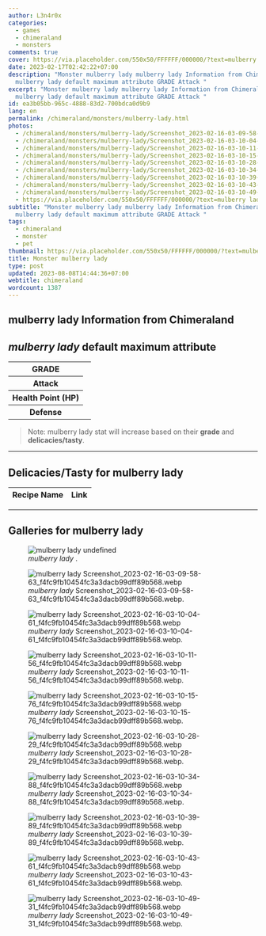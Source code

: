```yaml
---
author: L3n4r0x
categories:
  - games
  - chimeraland
  - monsters
comments: true
cover: https://via.placeholder.com/550x50/FFFFFF/000000/?text=mulberry lady
date: 2023-02-17T02:42:22+07:00
description: "Monster mulberry lady mulberry lady Information from Chimeraland
  mulberry lady default maximum attribute GRADE Attack "
excerpt: "Monster mulberry lady mulberry lady Information from Chimeraland
  mulberry lady default maximum attribute GRADE Attack "
id: ea3b05bb-965c-4888-83d2-700bdca0d9b9
lang: en
permalink: /chimeraland/monsters/mulberry-lady.html
photos:
  - /chimeraland/monsters/mulberry-lady/Screenshot_2023-02-16-03-09-58-63_f4fc9fb10454fc3a3dacb99dff89b568.webp
  - /chimeraland/monsters/mulberry-lady/Screenshot_2023-02-16-03-10-04-61_f4fc9fb10454fc3a3dacb99dff89b568.webp
  - /chimeraland/monsters/mulberry-lady/Screenshot_2023-02-16-03-10-11-56_f4fc9fb10454fc3a3dacb99dff89b568.webp
  - /chimeraland/monsters/mulberry-lady/Screenshot_2023-02-16-03-10-15-76_f4fc9fb10454fc3a3dacb99dff89b568.webp
  - /chimeraland/monsters/mulberry-lady/Screenshot_2023-02-16-03-10-28-29_f4fc9fb10454fc3a3dacb99dff89b568.webp
  - /chimeraland/monsters/mulberry-lady/Screenshot_2023-02-16-03-10-34-88_f4fc9fb10454fc3a3dacb99dff89b568.webp
  - /chimeraland/monsters/mulberry-lady/Screenshot_2023-02-16-03-10-39-89_f4fc9fb10454fc3a3dacb99dff89b568.webp
  - /chimeraland/monsters/mulberry-lady/Screenshot_2023-02-16-03-10-43-61_f4fc9fb10454fc3a3dacb99dff89b568.webp
  - /chimeraland/monsters/mulberry-lady/Screenshot_2023-02-16-03-10-49-31_f4fc9fb10454fc3a3dacb99dff89b568.webp
  - https://via.placeholder.com/550x50/FFFFFF/000000/?text=mulberry lady
subtitle: "Monster mulberry lady mulberry lady Information from Chimeraland
  mulberry lady default maximum attribute GRADE Attack "
tags:
  - chimeraland
  - monster
  - pet
thumbnail: https://via.placeholder.com/550x50/FFFFFF/000000/?text=mulberry lady
title: Monster mulberry lady
type: post
updated: 2023-08-08T14:44:36+07:00
webtitle: chimeraland
wordcount: 1387
---
```


<link
  rel="stylesheet"
  href="https://rawcdn.githack.com/dimaslanjaka/Web-Manajemen/870a349/css/bootstrap-5-3-0-alpha3-wrapper.css"
/>
<section id="bootstrap-wrapper">
  <div data-bs-theme="dark">
    <h2>mulberry lady Information from Chimeraland</h2>
    <h2 id="attribute"><i>mulberry lady</i> default maximum attribute</h2>
    <div class="row">
      <div class="col mb-2">
        <div class="card">
          <div class="card-body">
            <table>
              <tr>
                <th>GRADE</th>
                <td><br /></td>
              </tr>
              <tr>
                <th>Attack</th>
                <td></td>
              </tr>
              <tr>
                <th>Health Point (HP)</th>
                <td></td>
              </tr>
              <tr>
                <th>Defense</th>
                <td></td>
              </tr>
            </table>
          </div>
        </div>
      </div>
    </div>
    <blockquote class="bd-callout bd-callout-warning">
      Note: mulberry lady stat will increase based on their <b>grade</b> and
      <b>delicacies/tasty</b>.
    </blockquote>
    <hr />
    <h2 id="delicacies">Delicacies/Tasty for mulberry lady</h2>
    <div class="card">
      <div class="card-body">
        <div class="table-responsive">
          <table class="table table-striped">
            <thead>
              <tr>
                <th>Recipe Name</th>
                <th>Link</th>
              </tr>
            </thead>
            <tbody></tbody>
          </table>
        </div>
      </div>
    </div>
    <hr />
    <div id="gallery">
      <h2>Galleries for mulberry lady</h2>
      <div class="row">
        <div class="col-lg-6 col-12">
          <figure>
            <img
              src="https://www.webmanajemen.com/undefined"
              alt="mulberry lady undefined"
            />
            <figcaption style="word-wrap: break-word">
              <i>mulberry lady</i> .
            </figcaption>
          </figure>
        </div>
        <div class="col-lg-6 col-12">
          <figure>
            <img
              src="https://www.webmanajemen.com/chimeraland/monsters/mulberry-lady/Screenshot_2023-02-16-03-09-58-63_f4fc9fb10454fc3a3dacb99dff89b568.webp"
              alt="mulberry lady Screenshot_2023-02-16-03-09-58-63_f4fc9fb10454fc3a3dacb99dff89b568.webp"
            />
            <figcaption style="word-wrap: break-word">
              <i>mulberry lady</i>
              Screenshot_2023-02-16-03-09-58-63_f4fc9fb10454fc3a3dacb99dff89b568.webp.
            </figcaption>
          </figure>
        </div>
        <div class="col-lg-6 col-12">
          <figure>
            <img
              src="https://www.webmanajemen.com/chimeraland/monsters/mulberry-lady/Screenshot_2023-02-16-03-10-04-61_f4fc9fb10454fc3a3dacb99dff89b568.webp"
              alt="mulberry lady Screenshot_2023-02-16-03-10-04-61_f4fc9fb10454fc3a3dacb99dff89b568.webp"
            />
            <figcaption style="word-wrap: break-word">
              <i>mulberry lady</i>
              Screenshot_2023-02-16-03-10-04-61_f4fc9fb10454fc3a3dacb99dff89b568.webp.
            </figcaption>
          </figure>
        </div>
        <div class="col-lg-6 col-12">
          <figure>
            <img
              src="https://www.webmanajemen.com/chimeraland/monsters/mulberry-lady/Screenshot_2023-02-16-03-10-11-56_f4fc9fb10454fc3a3dacb99dff89b568.webp"
              alt="mulberry lady Screenshot_2023-02-16-03-10-11-56_f4fc9fb10454fc3a3dacb99dff89b568.webp"
            />
            <figcaption style="word-wrap: break-word">
              <i>mulberry lady</i>
              Screenshot_2023-02-16-03-10-11-56_f4fc9fb10454fc3a3dacb99dff89b568.webp.
            </figcaption>
          </figure>
        </div>
        <div class="col-lg-6 col-12">
          <figure>
            <img
              src="https://www.webmanajemen.com/chimeraland/monsters/mulberry-lady/Screenshot_2023-02-16-03-10-15-76_f4fc9fb10454fc3a3dacb99dff89b568.webp"
              alt="mulberry lady Screenshot_2023-02-16-03-10-15-76_f4fc9fb10454fc3a3dacb99dff89b568.webp"
            />
            <figcaption style="word-wrap: break-word">
              <i>mulberry lady</i>
              Screenshot_2023-02-16-03-10-15-76_f4fc9fb10454fc3a3dacb99dff89b568.webp.
            </figcaption>
          </figure>
        </div>
        <div class="col-lg-6 col-12">
          <figure>
            <img
              src="https://www.webmanajemen.com/chimeraland/monsters/mulberry-lady/Screenshot_2023-02-16-03-10-28-29_f4fc9fb10454fc3a3dacb99dff89b568.webp"
              alt="mulberry lady Screenshot_2023-02-16-03-10-28-29_f4fc9fb10454fc3a3dacb99dff89b568.webp"
            />
            <figcaption style="word-wrap: break-word">
              <i>mulberry lady</i>
              Screenshot_2023-02-16-03-10-28-29_f4fc9fb10454fc3a3dacb99dff89b568.webp.
            </figcaption>
          </figure>
        </div>
        <div class="col-lg-6 col-12">
          <figure>
            <img
              src="https://www.webmanajemen.com/chimeraland/monsters/mulberry-lady/Screenshot_2023-02-16-03-10-34-88_f4fc9fb10454fc3a3dacb99dff89b568.webp"
              alt="mulberry lady Screenshot_2023-02-16-03-10-34-88_f4fc9fb10454fc3a3dacb99dff89b568.webp"
            />
            <figcaption style="word-wrap: break-word">
              <i>mulberry lady</i>
              Screenshot_2023-02-16-03-10-34-88_f4fc9fb10454fc3a3dacb99dff89b568.webp.
            </figcaption>
          </figure>
        </div>
        <div class="col-lg-6 col-12">
          <figure>
            <img
              src="https://www.webmanajemen.com/chimeraland/monsters/mulberry-lady/Screenshot_2023-02-16-03-10-39-89_f4fc9fb10454fc3a3dacb99dff89b568.webp"
              alt="mulberry lady Screenshot_2023-02-16-03-10-39-89_f4fc9fb10454fc3a3dacb99dff89b568.webp"
            />
            <figcaption style="word-wrap: break-word">
              <i>mulberry lady</i>
              Screenshot_2023-02-16-03-10-39-89_f4fc9fb10454fc3a3dacb99dff89b568.webp.
            </figcaption>
          </figure>
        </div>
        <div class="col-lg-6 col-12">
          <figure>
            <img
              src="https://www.webmanajemen.com/chimeraland/monsters/mulberry-lady/Screenshot_2023-02-16-03-10-43-61_f4fc9fb10454fc3a3dacb99dff89b568.webp"
              alt="mulberry lady Screenshot_2023-02-16-03-10-43-61_f4fc9fb10454fc3a3dacb99dff89b568.webp"
            />
            <figcaption style="word-wrap: break-word">
              <i>mulberry lady</i>
              Screenshot_2023-02-16-03-10-43-61_f4fc9fb10454fc3a3dacb99dff89b568.webp.
            </figcaption>
          </figure>
        </div>
        <div class="col-lg-6 col-12">
          <figure>
            <img
              src="https://www.webmanajemen.com/chimeraland/monsters/mulberry-lady/Screenshot_2023-02-16-03-10-49-31_f4fc9fb10454fc3a3dacb99dff89b568.webp"
              alt="mulberry lady Screenshot_2023-02-16-03-10-49-31_f4fc9fb10454fc3a3dacb99dff89b568.webp"
            />
            <figcaption style="word-wrap: break-word">
              <i>mulberry lady</i>
              Screenshot_2023-02-16-03-10-49-31_f4fc9fb10454fc3a3dacb99dff89b568.webp.
            </figcaption>
          </figure>
        </div>
      </div>
    </div>
  </div>
</section>